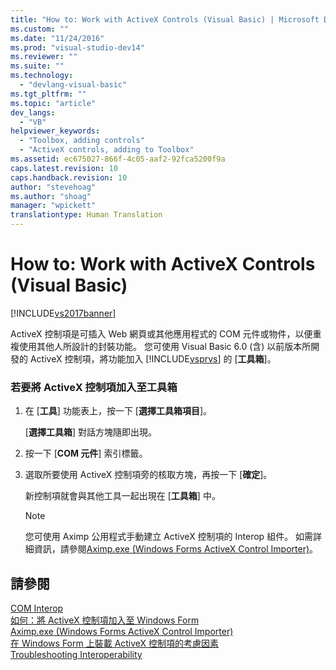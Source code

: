 ```yaml
---
title: "How to: Work with ActiveX Controls (Visual Basic) | Microsoft Docs"
ms.custom: ""
ms.date: "11/24/2016"
ms.prod: "visual-studio-dev14"
ms.reviewer: ""
ms.suite: ""
ms.technology: 
  - "devlang-visual-basic"
ms.tgt_pltfrm: ""
ms.topic: "article"
dev_langs: 
  - "VB"
helpviewer_keywords: 
  - "Toolbox, adding controls"
  - "ActiveX controls, adding to Toolbox"
ms.assetid: ec675027-866f-4c05-aaf2-92fca5200f9a
caps.latest.revision: 10
caps.handback.revision: 10
author: "stevehoag"
ms.author: "shoag"
manager: "wpickett"
translationtype: Human Translation
---
```

# How to: Work with ActiveX Controls (Visual Basic)
[!INCLUDE[vs2017banner](../../../csharp/includes/vs2017banner.md)]

ActiveX 控制項是可插入 Web 網頁或其他應用程式的 COM 元件或物件，以便重複使用其他人所設計的封裝功能。  您可使用 Visual Basic 6.0 \(含\) 以前版本所開發的 ActiveX 控制項，將功能加入 [!INCLUDE[vsprvs](../../../csharp/includes/vsprvs_md.md)] 的 \[**工具箱**\]。  
  
### 若要將 ActiveX 控制項加入至工具箱  
  
1.  在 \[**工具**\] 功能表上，按一下 \[**選擇工具箱項目**\]。  
  
     \[**選擇工具箱**\] 對話方塊隨即出現。  
  
2.  按一下 \[**COM 元件**\] 索引標籤。  
  
3.  選取所要使用 ActiveX 控制項旁的核取方塊，再按一下 \[**確定**\]。  
  
     新控制項就會與其他工具一起出現在 \[**工具箱**\] 中。  
  
    > [!NOTE]
    >  您可使用 Aximp 公用程式手動建立 ActiveX 控制項的 Interop 組件。  如需詳細資訊，請參閱[Aximp.exe \(Windows Forms ActiveX Control Importer\)](../Topic/Aximp.exe%20\(Windows%20Forms%20ActiveX%20Control%20Importer\).md)。  
  
## 請參閱  
 [COM Interop](../../../visual-basic/programming-guide/com-interop/index.md)   
 [如何：將 ActiveX 控制項加入至 Windows Form](../Topic/How%20to:%20Add%20ActiveX%20Controls%20to%20Windows%20Forms.md)   
 [Aximp.exe \(Windows Forms ActiveX Control Importer\)](../Topic/Aximp.exe%20\(Windows%20Forms%20ActiveX%20Control%20Importer\).md)   
 [在 Windows Form 上裝載 ActiveX 控制項的考慮因素](../Topic/Considerations%20When%20Hosting%20an%20ActiveX%20Control%20on%20a%20Windows%20Form.md)   
 [Troubleshooting Interoperability](../../../visual-basic/programming-guide/com-interop/troubleshooting-interoperability.md)